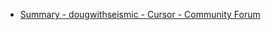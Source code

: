 - [Summary - dougwithseismic - Cursor - Community Forum](https://forum.cursor.com/u/dougwithseismic/summary)